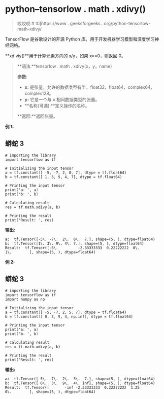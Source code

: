 # python–tensorlow . math . xdivy()

> 哎哎哎:# t0]https://www . geeksforgeeks . org/python-tensorlow-math-xdivy/

TensorFlow 是谷歌设计的开源 Python 库，用于开发机器学习模型和深度学习神经网络。

**xd viy()**用于计算元素方向的 x/y，如果 x==0，则返回 0。

> **语法:**tensorlow . math . xdivy(x，y，name)
> 
> **参数:**
> 
> *   **x:** 是张量。允许的数据类型有半，float32，float64，complex64，complex128。
> *   **y:** 它是一个与 x 相同数据类型的张量。
> *   **名称(可选):**定义操作的名称。
> 
> **返回:**返回张量。

**例 1:**

## 蟒蛇 3

```
# importing the library
import tensorflow as tf

# Initializing the input tensor
a = tf.constant([ -5, -7, 2, 0, 7], dtype = tf.float64)
b = tf.constant([ 1, 3, 9, 4, 7], dtype = tf.float64)

# Printing the input tensor
print('a: ', a)
print('b: ', b)

# Calculating result
res = tf.math.xdivy(a, b)

# Printing the result
print('Result: ', res)
```

**输出:**

```
a:  tf.Tensor([-5\. -7\.  2\.  0\.  7.], shape=(5, ), dtype=float64)
b:  tf.Tensor([1\. 3\. 9\. 4\. 7.], shape=(5, ), dtype=float64)
Result:  tf.Tensor([-5\.         -2.33333333  0.22222222  0\.          1\.        ], shape=(5, ), dtype=float64)

```

**例 2:**

## 蟒蛇 3

```
# importing the library
import tensorflow as tf
import numpy as np

# Initializing the input tensor
a = tf.constant([ -5, -7, 2, 5, 7], dtype = tf.float64)
b = tf.constant([ 0, 3, 9, 4, np.inf], dtype = tf.float64)

# Printing the input tensor
print('a: ', a)
print('b: ', b)

# Calculating result
res = tf.math.xdivy(a, b)

# Printing the result
print('Result: ', res)
```

**输出:**

```
a:  tf.Tensor([-5\. -7\.  2\.  5\.  7.], shape=(5, ), dtype=float64)
b:  tf.Tensor([ 0\.  3\.  9\.  4\. inf], shape=(5, ), dtype=float64)
Result:  tf.Tensor([       -inf -2.33333333  0.22222222  1.25        0\.        ], shape=(5, ), dtype=float64)

```